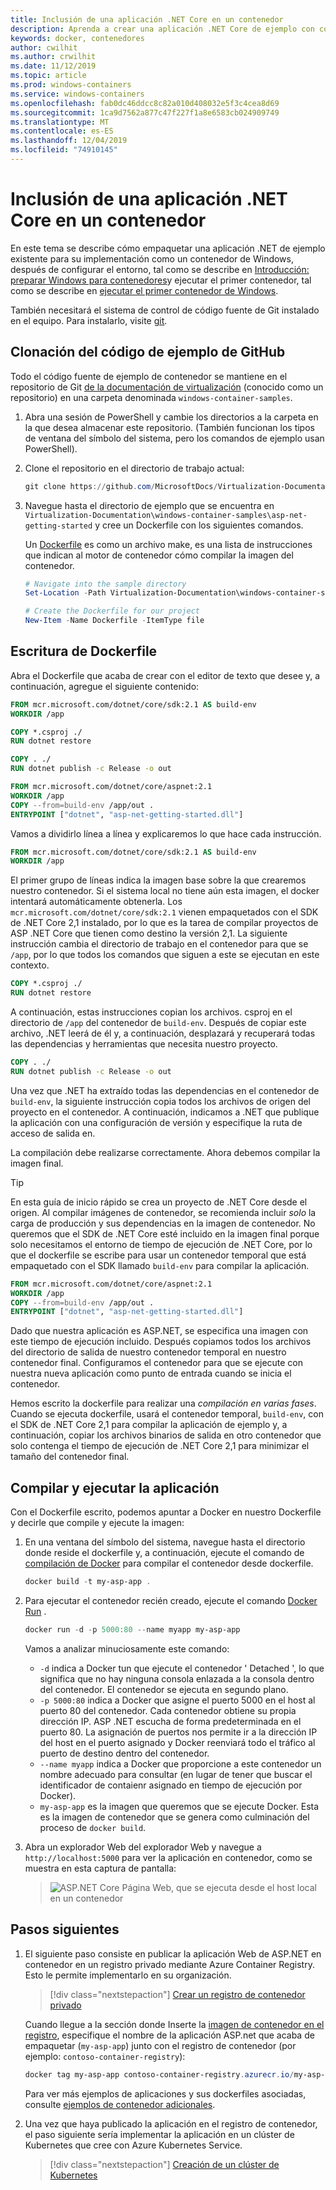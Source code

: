 ```yaml
---
title: Inclusión de una aplicación .NET Core en un contenedor
description: Aprenda a crear una aplicación .NET Core de ejemplo con contenedores
keywords: docker, contenedores
author: cwilhit
ms.author: crwilhit
ms.date: 11/12/2019
ms.topic: article
ms.prod: windows-containers
ms.service: windows-containers
ms.openlocfilehash: fab0dc46ddcc8c82a010d408032e5f3c4cea8d69
ms.sourcegitcommit: 1ca9d7562a877c47f227f1a8e6583cb024909749
ms.translationtype: MT
ms.contentlocale: es-ES
ms.lasthandoff: 12/04/2019
ms.locfileid: "74910145"
---
```

# <a name="containerize-a-net-core-app"></a>Inclusión de una aplicación .NET Core en un contenedor

En este tema se describe cómo empaquetar una aplicación .NET de ejemplo existente para su implementación como un contenedor de Windows, después de configurar el entorno, tal como se describe en [Introducción: preparar Windows para contenedores](set-up-environment.md)y ejecutar el primer contenedor, tal como se describe en [ejecutar el primer contenedor de Windows](run-your-first-container.md).

También necesitará el sistema de control de código fuente de Git instalado en el equipo. Para instalarlo, visite [git](https://git-scm.com/download).

## <a name="clone-the-sample-code-from-github"></a>Clonación del código de ejemplo de GitHub

Todo el código fuente de ejemplo de contenedor se mantiene en el repositorio de Git [de la documentación de virtualización](https://github.com/MicrosoftDocs/Virtualization-Documentation) (conocido como un repositorio) en una carpeta denominada `windows-container-samples`.

1. Abra una sesión de PowerShell y cambie los directorios a la carpeta en la que desea almacenar este repositorio. (También funcionan los tipos de ventana del símbolo del sistema, pero los comandos de ejemplo usan PowerShell).
2. Clone el repositorio en el directorio de trabajo actual:

   ```PowerShell
   git clone https://github.com/MicrosoftDocs/Virtualization-Documentation.git
   ```

3. Navegue hasta el directorio de ejemplo que se encuentra en `Virtualization-Documentation\windows-container-samples\asp-net-getting-started` y cree un Dockerfile con los siguientes comandos.

   Un [Dockerfile](https://docs.docker.com/engine/reference/builder/) es como un archivo make, es una lista de instrucciones que indican al motor de contenedor cómo compilar la imagen del contenedor.

   ```Powershell
   # Navigate into the sample directory
   Set-Location -Path Virtualization-Documentation\windows-container-samples\asp-net-getting-started

   # Create the Dockerfile for our project
   New-Item -Name Dockerfile -ItemType file
   ```

## <a name="write-the-dockerfile"></a>Escritura de Dockerfile

Abra el Dockerfile que acaba de crear con el editor de texto que desee y, a continuación, agregue el siguiente contenido:

```Dockerfile
FROM mcr.microsoft.com/dotnet/core/sdk:2.1 AS build-env
WORKDIR /app

COPY *.csproj ./
RUN dotnet restore

COPY . ./
RUN dotnet publish -c Release -o out

FROM mcr.microsoft.com/dotnet/core/aspnet:2.1
WORKDIR /app
COPY --from=build-env /app/out .
ENTRYPOINT ["dotnet", "asp-net-getting-started.dll"]
```

Vamos a dividirlo línea a línea y explicaremos lo que hace cada instrucción.

```Dockerfile
FROM mcr.microsoft.com/dotnet/core/sdk:2.1 AS build-env
WORKDIR /app
```

El primer grupo de líneas indica la imagen base sobre la que crearemos nuestro contenedor. Si el sistema local no tiene aún esta imagen, el docker intentará automáticamente obtenerla. Los `mcr.microsoft.com/dotnet/core/sdk:2.1` vienen empaquetados con el SDK de .NET Core 2,1 instalado, por lo que es la tarea de compilar proyectos de ASP .NET Core que tienen como destino la versión 2,1. La siguiente instrucción cambia el directorio de trabajo en el contenedor para que se `/app`, por lo que todos los comandos que siguen a este se ejecutan en este contexto.

```Dockerfile
COPY *.csproj ./
RUN dotnet restore
```

A continuación, estas instrucciones copian los archivos. csproj en el directorio de `/app` del contenedor de `build-env`. Después de copiar este archivo, .NET leerá de él y, a continuación, desplazará y recuperará todas las dependencias y herramientas que necesita nuestro proyecto.

```Dockerfile
COPY . ./
RUN dotnet publish -c Release -o out
```

Una vez que .NET ha extraído todas las dependencias en el contenedor de `build-env`, la siguiente instrucción copia todos los archivos de origen del proyecto en el contenedor. A continuación, indicamos a .NET que publique la aplicación con una configuración de versión y especifique la ruta de acceso de salida en.

La compilación debe realizarse correctamente. Ahora debemos compilar la imagen final. 

> [!TIP]
> En esta guía de inicio rápido se crea un proyecto de .NET Core desde el origen. Al compilar imágenes de contenedor, se recomienda incluir _solo_ la carga de producción y sus dependencias en la imagen de contenedor. No queremos que el SDK de .NET Core esté incluido en la imagen final porque solo necesitamos el entorno de tiempo de ejecución de .NET Core, por lo que el dockerfile se escribe para usar un contenedor temporal que está empaquetado con el SDK llamado `build-env` para compilar la aplicación.

```Dockerfile
FROM mcr.microsoft.com/dotnet/core/aspnet:2.1
WORKDIR /app
COPY --from=build-env /app/out .
ENTRYPOINT ["dotnet", "asp-net-getting-started.dll"]
```

Dado que nuestra aplicación es ASP.NET, se especifica una imagen con este tiempo de ejecución incluido. Después copiamos todos los archivos del directorio de salida de nuestro contenedor temporal en nuestro contenedor final. Configuramos el contenedor para que se ejecute con nuestra nueva aplicación como punto de entrada cuando se inicia el contenedor.

Hemos escrito la dockerfile para realizar una _compilación en varias fases_. Cuando se ejecuta dockerfile, usará el contenedor temporal, `build-env`, con el SDK de .NET Core 2,1 para compilar la aplicación de ejemplo y, a continuación, copiar los archivos binarios de salida en otro contenedor que solo contenga el tiempo de ejecución de .NET Core 2,1 para minimizar el tamaño del contenedor final.

## <a name="build-and-run-the-app"></a>Compilar y ejecutar la aplicación

Con el Dockerfile escrito, podemos apuntar a Docker en nuestro Dockerfile y decirle que compile y ejecute la imagen:

1. En una ventana del símbolo del sistema, navegue hasta el directorio donde reside el dockerfile y, a continuación, ejecute el comando de [compilación de Docker](https://docs.docker.com/engine/reference/commandline/build/) para compilar el contenedor desde dockerfile.

   ```Powershell
   docker build -t my-asp-app .
   ```

2. Para ejecutar el contenedor recién creado, ejecute el comando [Docker Run](https://docs.docker.com/engine/reference/commandline/run/) .

   ```Powershell
   docker run -d -p 5000:80 --name myapp my-asp-app
   ```

   Vamos a analizar minuciosamente este comando:

   * `-d` indica a Docker tun que ejecute el contenedor ' Detached ', lo que significa que no hay ninguna consola enlazada a la consola dentro del contenedor. El contenedor se ejecuta en segundo plano. 
   * `-p 5000:80` indica a Docker que asigne el puerto 5000 en el host al puerto 80 del contenedor. Cada contenedor obtiene su propia dirección IP. ASP .NET escucha de forma predeterminada en el puerto 80. La asignación de puertos nos permite ir a la dirección IP del host en el puerto asignado y Docker reenviará todo el tráfico al puerto de destino dentro del contenedor.
   * `--name myapp` indica a Docker que proporcione a este contenedor un nombre adecuado para consultar (en lugar de tener que buscar el identificador de contaienr asignado en tiempo de ejecución por Docker).
   * `my-asp-app` es la imagen que queremos que se ejecute Docker. Esta es la imagen de contenedor que se genera como culminación del proceso de `docker build`.

3. Abra un explorador Web del explorador Web y navegue a `http://localhost:5000` para ver la aplicación en contenedor, como se muestra en esta captura de pantalla:

   >![ASP.NET Core Página Web, que se ejecuta desde el host local en un contenedor](media/SampleAppScreenshot.png)

## <a name="next-steps"></a>Pasos siguientes

1. El siguiente paso consiste en publicar la aplicación Web de ASP.NET en contenedor en un registro privado mediante Azure Container Registry. Esto le permite implementarlo en su organización.

   > [!div class="nextstepaction"]
   > [Crear un registro de contenedor privado](https://docs.microsoft.com/azure/container-registry/container-registry-get-started-powershell)

   Cuando llegue a la sección donde Inserte la [imagen de contenedor en el registro](https://docs.microsoft.com/azure/container-registry/container-registry-get-started-powershell#push-image-to-registry), especifique el nombre de la aplicación ASP.net que acaba de empaquetar (`my-asp-app`) junto con el registro de contenedor (por ejemplo: `contoso-container-registry`):

   ```PowerShell
   docker tag my-asp-app contoso-container-registry.azurecr.io/my-asp-app:v1
   ```

   Para ver más ejemplos de aplicaciones y sus dockerfiles asociadas, consulte [ejemplos de contenedor adicionales](../samples.md).

2. Una vez que haya publicado la aplicación en el registro de contenedor, el paso siguiente sería implementar la aplicación en un clúster de Kubernetes que cree con Azure Kubernetes Service.

   > [!div class="nextstepaction"]
   > [Creación de un clúster de Kubernetes](https://docs.microsoft.com/azure/aks/windows-container-cli)
